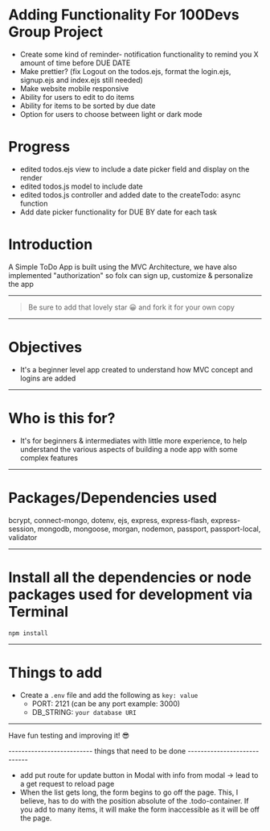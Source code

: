 # Adding Functionality For 100Devs Group Project

- Create some kind of reminder- notification functionality to remind you X amount of time before DUE DATE
- Make prettier? (fix Logout on the todos.ejs, format the login.ejs, signup.ejs and index.ejs still needed)
- Make website mobile responsive
- Ability for users to edit to do items
- Ability for items to be sorted by due date
- Option for users to choose between light or dark mode

# Progress
- edited todos.ejs view to include a date picker field and display on the render
- edited todos.js model to include date
- edited  todos.js controller and added date to the createTodo: async function
- Add date picker functionality for DUE BY date for each task

# Introduction

A Simple ToDo App is built using the MVC Architecture, we have also implemented "authorization" so folx can sign up, customize & personalize the app 

---

> Be sure to add that lovely star 😀 and fork it for your own copy

---

# Objectives

- It's a beginner level app created to understand how MVC concept and logins are added

---

# Who is this for? 

- It's for beginners & intermediates with little more experience, to help understand the various aspects of building a node app with some complex features

---

# Packages/Dependencies used 

bcrypt, connect-mongo, dotenv, ejs, express, express-flash, express-session, mongodb, mongoose, morgan, nodemon, passport, passport-local, validator

---

# Install all the dependencies or node packages used for development via Terminal

`npm install` 

---

# Things to add

- Create a `.env` file and add the following as `key: value` 
  - PORT: 2121 (can be any port example: 3000) 
  - DB_STRING: `your database URI` 
 ---
 
 Have fun testing and improving it! 😎



-------------------------- things that need to be done ----------------------------
- add put route for update button in Modal with info from modal -> lead to a get request to reload page
- When the list gets long, the form begins to go off the page. This, I believe, has to do with the position absolute of the .todo-container. If you add to many items, it will make the form inaccessible as it will be off the page. 



